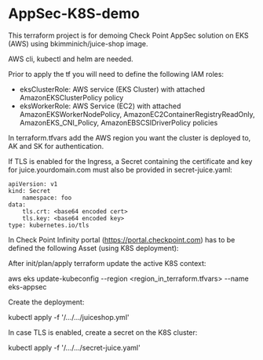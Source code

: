 # AppSec-K8S-demo

This terraform project is for demoing Check Point AppSec solution on EKS (AWS) using bkimminich/juice-shop image.

AWS cli, kubectl and helm are needed.

Prior to apply the tf you will need to define the following IAM roles:

  * eksClusterRole: AWS service (EKS Cluster) with attached AmazonEKSClusterPolicy policy
  * eksWorkerRole: AWS Service (EC2) with attached AmazonEKSWorkerNodePolicy, AmazonEC2ContainerRegistryReadOnly, AmazonEKS_CNI_Policy, AmazonEBSCSIDriverPolicy policies

In terraform.tfvars add the AWS region you want the cluster is deployed to, AK and SK for authentication.

If TLS is enabled for the Ingress, a Secret containing the certificate and key for juice.yourdomain.com must also be provided in secret-juice.yaml:

	apiVersion: v1
	kind: Secret
		namespace: foo
	data:
		tls.crt: <base64 encoded cert>
 		tls.key: <base64 encoded key>
	type: kubernetes.io/tls
	
In Check Point Infinity portal (https://portal.checkpoint.com) has to be defined the following Asset (using K8S deployment):



After init/plan/apply terraform update the active K8S context:

aws eks update-kubeconfig --region <region_in_terraform.tfvars> --name eks-appsec

Create the deployment:

kubectl apply -f '/.../.../juiceshop.yml'

In case TLS is enabled, create a secret on the K8S cluster:

kubectl apply -f '/.../.../secret-juice.yaml'

